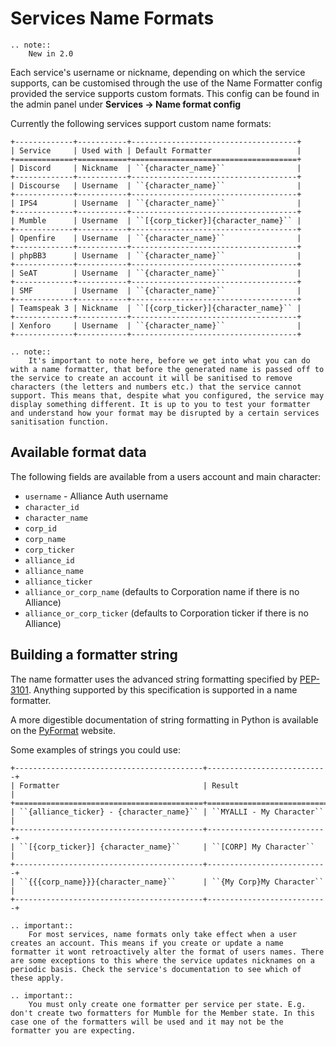 # Services Name Formats

```eval_rst
.. note::
    New in 2.0
```

Each service's username or nickname, depending on which the service supports, can be customised through the use of the Name Formatter config provided the service supports custom formats. This config can be found in the admin panel under **Services -> Name format config**

Currently the following services support custom name formats:

```eval_rst
+-------------+-----------+-------------------------------------+
| Service     | Used with | Default Formatter                   |
+=============+===========+=====================================+
| Discord     | Nickname  | ``{character_name}``                |
+-------------+-----------+-------------------------------------+
| Discourse   | Username  | ``{character_name}``                |
+-------------+-----------+-------------------------------------+
| IPS4        | Username  | ``{character_name}``                |
+-------------+-----------+-------------------------------------+
| Mumble      | Username  | ``[{corp_ticker}]{character_name}`` |
+-------------+-----------+-------------------------------------+
| Openfire    | Username  | ``{character_name}``                |
+-------------+-----------+-------------------------------------+
| phpBB3      | Username  | ``{character_name}``                |
+-------------+-----------+-------------------------------------+
| SeAT        | Username  | ``{character_name}``                |
+-------------+-----------+-------------------------------------+
| SMF         | Username  | ``{character_name}``                |
+-------------+-----------+-------------------------------------+
| Teamspeak 3 | Nickname  | ``[{corp_ticker}]{character_name}`` |
+-------------+-----------+-------------------------------------+
| Xenforo     | Username  | ``{character_name}``                |
+-------------+-----------+-------------------------------------+
```

```eval_rst
.. note::
    It's important to note here, before we get into what you can do with a name formatter, that before the generated name is passed off to the service to create an account it will be sanitised to remove characters (the letters and numbers etc.) that the service cannot support. This means that, despite what you configured, the service may display something different. It is up to you to test your formatter and understand how your format may be disrupted by a certain services sanitisation function.
```

## Available format data

The following fields are available from a users account and main character:

 - `username` - Alliance Auth username
 - `character_id`
 - `character_name`
 - `corp_id`
 - `corp_name`
 - `corp_ticker`
 - `alliance_id`
 - `alliance_name`
 - `alliance_ticker`
 - `alliance_or_corp_name` (defaults to Corporation name if there is no Alliance)
 - `alliance_or_corp_ticker` (defaults to Corporation ticker if there is no Alliance)

## Building a formatter string

The name formatter uses the advanced string formatting specified by [PEP-3101](https://www.python.org/dev/peps/pep-3101/). Anything supported by this specification is supported in a name formatter.

A more digestible documentation of string formatting in Python is available on the [PyFormat](https://pyformat.info/) website.

Some examples of strings you could use:
```eval_rst
+------------------------------------------+---------------------------+
| Formatter                                | Result                    |
+==========================================+===========================+
| ``{alliance_ticker} - {character_name}`` | ``MYALLI - My Character`` |
+------------------------------------------+---------------------------+
| ``[{corp_ticker}] {character_name}``     | ``[CORP] My Character``   |
+------------------------------------------+---------------------------+
| ``{{{corp_name}}}{character_name}``      | ``{My Corp}My Character`` |
+------------------------------------------+---------------------------+
```

```eval_rst
.. important::
    For most services, name formats only take effect when a user creates an account. This means if you create or update a name formatter it wont retroactively alter the format of users names. There are some exceptions to this where the service updates nicknames on a periodic basis. Check the service's documentation to see which of these apply.
```

```eval_rst
.. important::
    You must only create one formatter per service per state. E.g. don't create two formatters for Mumble for the Member state. In this case one of the formatters will be used and it may not be the formatter you are expecting.
```
